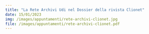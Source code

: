```yaml
---
title: "La Rete Archivi Udi nel Dossier della rivista Clionet"
date: 15/01/2023
img: /images/appuntamenti/rete-archivi-clionet.jpg
file: /images/appuntamenti/rete-archivi-clionet.pdf
---
```

